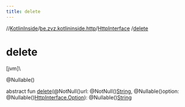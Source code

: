 ```yaml
---
title: delete
---
```

//[KotlinInside](../../../index.html)/[be.zvz.kotlininside.http](../index.html)/[HttpInterface](index.html)
/[delete](delete.html)

# delete

[jvm]\

@Nullable()

abstract fun [delete](delete.html)(@NotNull()url:
@NotNull()[String](https://docs.oracle.com/javase/7/docs/api/java/lang/String.html), @Nullable()option:
@Nullable()[HttpInterface.Option](-option/index.html)):
@Nullable()[String](https://docs.oracle.com/javase/7/docs/api/java/lang/String.html)




